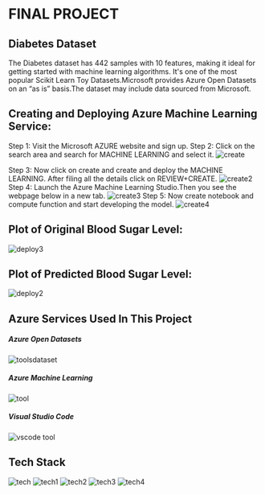# FINAL PROJECT
## Diabetes Dataset
The Diabetes dataset has 442 samples with 10 features, making it ideal for getting started with machine learning algorithms. It's one of the most popular Scikit Learn Toy Datasets.Microsoft provides Azure Open Datasets on an “as is” basis.The dataset may include data sourced from Microsoft.
## Creating and Deploying Azure Machine Learning Service:
Step 1: Visit the Microsoft AZURE website and sign up.
Step 2: Click on the search area and search for MACHINE LEARNING  and select it.
![create](https://user-images.githubusercontent.com/83536726/156000230-667f22cd-0e97-4449-b71f-509c8d3a4891.png)

Step 3: Now click on create and create and deploy the MACHINE LEARNING. After filing all the details click on REVIEW+CREATE.
![create2](https://user-images.githubusercontent.com/83536726/156000243-ee87a37f-3385-4cd3-8bc2-3fcca744e226.png)
Step 4: Launch the Azure Machine Learning Studio.Then you see the webpage below in a new tab.
![create3](https://user-images.githubusercontent.com/83536726/156000246-d124c8dd-4cb0-446c-90f4-6a7d85fa774e.png)
Step 5: Now create notebook and compute function and start developing the model.
![create4](https://user-images.githubusercontent.com/83536726/156000250-0f2ca711-533c-47e2-9161-dcddfff6f349.png)
## Plot of Original Blood Sugar Level:
![deploy3](https://user-images.githubusercontent.com/83536726/156012864-326ddb60-9f51-40b4-b635-c473a3464e62.png)
## Plot of Predicted Blood Sugar Level:
![deploy2](https://user-images.githubusercontent.com/83536726/156012855-45f6a711-dbb5-4ac1-83b9-15adbbd082dc.png)

## Azure Services Used In This Project 
##### Azure Open Datasets
![toolsdataset](https://user-images.githubusercontent.com/83536726/156002221-25d21e93-28f9-4ce0-ad80-f1f257c8036b.png)  
##### Azure Machine Learning 
![tool](https://user-images.githubusercontent.com/83536726/156001604-6a937372-ffc7-405c-854b-9db294bd6cdf.png)
##### Visual Studio Code
![vscode tool](https://user-images.githubusercontent.com/83536726/156001593-a3f9c0b5-bd37-4a72-94c0-7e6c32ff59aa.png)
## Tech Stack
![tech](https://user-images.githubusercontent.com/83536726/156006453-1c58a282-6630-404a-917a-e5f3aa4a1996.png)
![tech1](https://user-images.githubusercontent.com/83536726/156006459-f88efd37-b8f0-46e6-819e-502837d0a914.png)
![tech2](https://user-images.githubusercontent.com/83536726/156006512-19c65184-c7be-4b7e-bfd1-1a5b7839b993.png)
![tech3](https://user-images.githubusercontent.com/83536726/156006521-1cd94c63-19cb-49bc-8ed6-51142baa3187.png)
![tech4](https://user-images.githubusercontent.com/83536726/156006523-33464b05-2d81-4256-a86a-4f6cab08599e.png)
